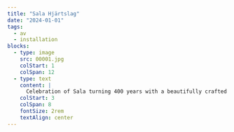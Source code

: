 ```yaml
---
title: "Sala Hjärtslag"
date: "2024-01-01"
tags:
  - av
  - installation
blocks:
  - type: image
    src: 00001.jpg
    colStart: 1
    colSpan: 12
  - type: text
    content: |
      Celebration of Sala turning 400 years with a beautifully crafted and technically executed audiovisual mapping installation on a curved corner wall.
    colStart: 3
    colSpan: 8
    fontSize: 2rem
    textAlign: center
---
```

